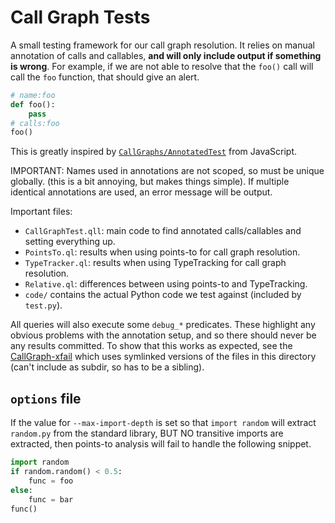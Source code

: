 # Call Graph Tests

A small testing framework for our call graph resolution. It relies on manual annotation of calls and callables, **and will only include output if something is wrong**. For example, if we are not able to resolve that the `foo()` call will call the `foo` function, that should give an alert.

```py
# name:foo
def foo():
    pass
# calls:foo
foo()
```

This is greatly inspired by [`CallGraphs/AnnotatedTest`](https://github.com/github/codeql/blob/696d19cb1440b6f6a75c6a2c1319e18860ceb436/javascript/ql/test/library-tests/CallGraphs/AnnotatedTest/Test.ql) from JavaScript.

IMPORTANT: Names used in annotations are not scoped, so must be unique globally. (this is a bit annoying, but makes things simple). If multiple identical annotations are used, an error message will be output.

Important files:

- `CallGraphTest.qll`: main code to find annotated calls/callables and setting everything up.
- `PointsTo.ql`: results when using points-to for call graph resolution.
- `TypeTracker.ql`: results when using TypeTracking for call graph resolution.
- `Relative.ql`: differences between using points-to and TypeTracking.
- `code/` contains the actual Python code we test against (included by `test.py`).

All queries will also execute some `debug_*` predicates. These highlight any obvious problems with the annotation setup, and so there should never be any results committed. To show that this works as expected, see the [CallGraph-xfail](../CallGraph-xfail/)  which uses symlinked versions of the files in this directory (can't include as subdir, so has to be a sibling).

## `options` file

If the value for `--max-import-depth` is set so that `import random` will extract `random.py` from the standard library, BUT NO transitive imports are extracted, then points-to analysis will fail to handle the following snippet.

```py
import random
if random.random() < 0.5:
    func = foo
else:
    func = bar
func()
```

